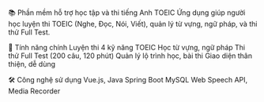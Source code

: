 📚 Phần mềm hỗ trợ học tập và thi tiếng Anh TOEIC
Ứng dụng giúp người học luyện thi TOEIC (Nghe, Đọc, Nói, Viết), quản lý từ vựng, ngữ pháp, và thi thử Full Test.

🎯 Tính năng chính
Luyện thi 4 kỹ năng TOEIC
Học từ vựng, ngữ pháp
Thi thử Full Test (200 câu, 120 phút)
Quản lý lộ trình học, bài thi
Giao diện thân thiện, dễ dùng

🛠️ Công nghệ sử dụng
Vue.js, Java Spring Boot
MySQL
Web Speech API, Media Recorder
